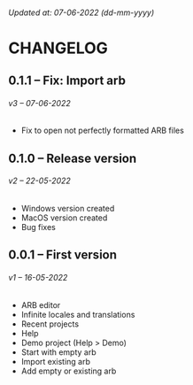 ###### Updated at: 07-06-2022 (dd-mm-yyyy)
# CHANGELOG

## 0.1.1 – Fix: Import arb
###### v3 – 07-06-2022

* Fix to open not perfectly formatted ARB files

## 0.1.0 – Release version
###### v2 – 22-05-2022

* Windows version created
* MacOS version created
* Bug fixes

## 0.0.1 – First version
###### v1 – 16-05-2022

* ARB editor
* Infinite locales and translations
* Recent projects
* Help
* Demo  project (Help > Demo)
* Start with empty arb
* Import existing arb
* Add empty or existing arb
